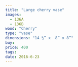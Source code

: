 ```yaml
---
title: "Large cherry vase"
images:
  - 136A
  - 136B
wood: "Cherry"
type: "vase"
dimensions: "14 ½” x  8” x 8”"
buy:
price: 400
tags:
date: 2016-6-23
---
```


